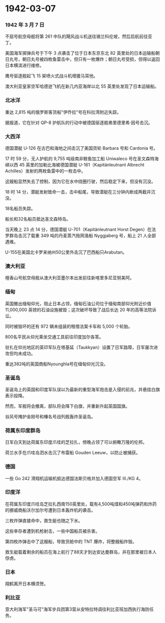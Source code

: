 # 1942-03-07

### 1942 年 3 月 7 日

不屈号航空母舰将第 261
中队的飓风战斗机送往锡兰科伦坡，然后启航前往亚丁。

美国海军掷弹兵号于下午 3 点袭击了位于日本东京东北 82
英里处的日本运输船朝日丸号，朝日丸号被四枚鱼雷击中，但只有一枚爆炸；朝日丸号受损，但得以返回日本横滨进行维修。

鹰号驱逐舰起飞 15 架喷火式战斗机增援马耳他。

澳大利亚皇家空军哈德逊飞机在新几内亚海岸以北 55 英里处发现了日本运输船。

### 北冰洋

重达 2,815 吨的俄罗斯客货船"伊乔拉"号在科拉湾附近失踪。

据报道，它在针对 QP-8 护航队的行动中被德国驱逐舰弗里德里希·因号击沉。

### 大西洋

德国潜艇 U-126 在古巴和海地之间击沉了美国货轮 Barbara 号和 Cardonia 号。

17 时 59 分，无人护航的 9,755 吨级南非鲸鱼加工船 Uniwaleco
号在圣文森特海峡以西 45 英里的加勒比海被德国潜艇 U-161（Kapitänleutnant
Albrecht Achilles）发射的两枚鱼雷中的一枚击中。

这艘船显然失去了控制，因为它在水中绕圈行驶，然后稳定下来，但没有沉没。

18 时 14
分，潜艇发射致命一击，击中船尾，导致潜艇在三分钟内断成两截并沉没。

18名船员失踪。

船长和32名船员抵达圣文森特岛。

当天晚上 23 点 14 分，德国潜艇 U-701（Kapitänleutnant Horst
Degen）在法罗群岛击沉了载重 349 吨的丹麦蒸汽拖网渔船 Nyggjaberg 号，船上
21 人全部遇难。

U-155在美国北卡罗来纳州50公里外击沉了巴西船只Arabutan。

### 澳大利亚

檀香山号航空母舰从澳大利亚墨尔本出发前往新喀里多尼亚努美阿。

### 缅甸

英国撤出缅甸仰光，阻止日本占领，缅甸石油公司位于缅甸南部仰光附近价值
11,000,000 英镑的石油设施被毁；这次破坏导致了战后长达 20
年的高等法院诉讼。

同时被毁坏的还有 972 辆未组装的租借法案卡车和 5,000 个轮胎。

800名平民从仰光乘坐交通工具前往印度加尔各答。

驻扎在仰光地区的英印军队在塔基延（Taukkyan）设置了日军路障，日军屡次进攻但均未成功。

重达382吨的英国商船Nyounghla号在缅甸仰光沉没。

### 圣诞岛

圣诞岛上的英国和印度军队误以为最新的重型海军炮击是入侵的前兆，并悬挂白旗表示投降。

然而，军舰将会撤离，部队将会降下白旗，并重新升起英国国旗。

谷风号掩护金刚号和榛名号战列舰轰炸圣诞岛。

### 荷属东印度群岛

日军白天到达荷属东印度爪哇的芝拉扎，傍晚占领了可以俯瞰万隆的伦邦。

荷兰水手在爪哇岛泗水击沉了布雷船 Gouden Leeuw，以防止被捕获。

### 德国

一些 Go 242 滑翔机运输机抵达德国法斯贝格并加入德国空军 III./KG 4。

### 印度洋

在荷属东印度爪哇岛芝拉扎西南150英里处，载有4,500吨煤和450吨弹药和炸药的挪威商船沃尔加尔号遭到日本轰炸机的袭击。

三枚炸弹直接命中，救生艇也随之下水。

这些幸存者遭到机枪射击，一些中国船员被杀害。

第四枚炸弹击中了这艘船，导致货舱中的 TNT 爆炸，将整艘船炸毁。

救生艇载着剩余的船员在海上航行了88天才到达安达曼群岛，并在那里被日本人俘虏。

### 日本

翔鹤离开日本横须贺。

### 利比亚

意大利海军"圣马可"海军步兵团第3营从安特拉特调往利比亚班加西执行海防任务。